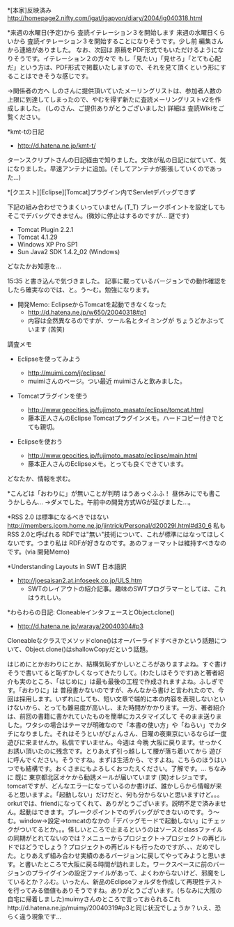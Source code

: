 *[本家]反映済み
http://homepage2.nifty.com/igat/igapyon/diary/2004/ig040318.html

*来週の水曜日(予定)から 査読イテレーション３を開始します
来週の水曜日くらいから 査読イテレーション３を開始することになりそうです。少し前 編集さんから連絡がありました。
なお、次回は 原稿をPDF形式でもいただけるようになりそうです。イテレーション２の方々で もし「見たい」「見せろ」「とても心配だ」という方は、PDF形式で掲載いたしますので、それを見て頂くという形にすることはできそうな感じです。

→関係者の方へ
しのさんに提供頂いていたメーリングリストは、参加者人数の上限に到達してしまったので、やむを得ず新たに査読メーリングリストv2を作成しました。 (しのさん、ご提供ありがとうございました) 詳細は 査読Wikiをご覧ください。

*kmt-tの日記

* http://d.hatena.ne.jp/kmt-t/

ターンスクリプトさんの日記経由で知りました。文体が私の日記に似ていて、気になりました。早速アンテナに追加。(そしてアンテナが膨張していくのであった…)

*[クエスト][Eclipse][Tomcat]プラグイン内でServletデバッグできず

下記の組み合わせでうまくいっていません (T_T) ブレークポイントを設定しても そこでデバッグできません。(微妙に停止はするのですが… 謎です)

* Tomcat Plugin 2.2.1
* Tomcat 4.1.29
* Windows XP Pro SP1
* Sun Java2 SDK 1.4.2_02 (Windows)

どなたかお知恵を…

15:35 と書き込んで気づきました。
記事に載っているバージョンでの動作確認をしたら確実なのでは、と。う～む。勉強になります。


* 開発Memo: EclipseからTomcatを起動できなくなった
  * http://d.hatena.ne.jp/w650/20040318#p1
  * 内容は全然異なるのですが、ツール名とタイミングが ちょうどかぶっています (苦笑)


調査メモ

* Eclipseを使ってみよう
  * http://muimi.com/j/eclipse/
  * muimiさんのページ。つい最近 muimiさんと飲みました。



* Tomcatプラグインを使う
  * http://www.geocities.jp/fujimoto_masato/eclipse/tomcat.html
  * 藤本正人さんのEclipse Tomcatプラグインメモ。ハードコピー付きでとても親切。



* Eclipseを使おう
  * http://www.geocities.jp/fujimoto_masato/eclipse/main.html
  * 藤本正人さんのEclipseメモ。とっても良くできています。


どなたか、情報を求む。

*こんどは「おわりに」が無いことが判明
はうあっぐふふ！ 昼休みにでも書こうかしらん…
→ダメでした。午前中の開発方式WGが延びました…。

*RSS 2.0 は標準になるべきではない
http://members.jcom.home.ne.jp/jintrick/Personal/d20029l.html#d30_6
私も RSS 2.0と呼ばれる RDFでは"無い"技術について、これが標準にはなってほしくないです。つまり私は RDFが好きなのです。あのフォーマットは維持すべきなのです。(via 開発Memo)

*Understanding Layouts in SWT 日本語訳

* http://joesaisan2.at.infoseek.co.jp/ULS.htm
  * SWTのレイアウトの紹介記事。趣味のSWTプログラマーとしては、これはうれしい。


*わらわらの日記: CloneableインタフェースとObject.clone()

* http://d.hatena.ne.jp/waraya/20040304#p3

Cloneableなクラスでメソッドclone()はオーバーライドすべきかという話題について、Object.clone()はshallowCopyだという話題。

はじめにとかおわりにとか、結構気恥ずかしいところがありますよね。すぐ書けそうで書いてると恥ずかしくなってきたりして。(わたしはそうです)あと著者紹介も実のところ、「はじめに」は最も最後の工程で作成されますよね。ふしぎです。「おわりに」は 普段書かないのですが、みんなから書けと言われたので、今回は採用します。いずれにしても、短い文章で端的に本の内容を表現しないといけないから、とっても難易度が高いし、また時間がかかります。一方、著者紹介は、前回の書籍に書かれていたものを簡単にカスタマイズして そのまま送りました。ワタシの場合はテーマが明確なので「本書の使い方」や「ねらい」でカタチになりました。それはそうといがぴょんさん、日曜の夜東京にいるならば一度遊びに来ませんか。私信ですいません。今週は 今晩 大阪に戻ります。せっかくお誘い頂いたのに残念です。とりあえず引っ越しして腰が落ち着いてから 遊びに呼んでください。そうですね。まずは生活から、ですよね。こちらのほうはいつでも結構です。おくさまにもよろしくおつたえください。了解です。… ちなみに 既に 東京都北区オケから勧誘メールが届いています (笑)オレジュです。tomcatですが、どんなエラーになっているのか書けば、誰かしらから情報が来ると思いますよ。「起動しない」だけだと、何も分からないと思いますけど。。。　orkutでは、friendになってくれて、ありがとうございます。説明不足で済みません。起動はできます。ブレークポイントでのデバッグができないのです。う～む。window→設定→tomcatのなかの「デバッグモードで起動しない」にチェックがついてるとか。。。怪しいところで止まるというのはソースとclassファイルの同期がとれてないのでは？メニューからプロジェクト->プロジェクトの再ビルドではどうでしょう？プロジェクトの再ビルドも行ったのですが、、、だめでした。とりあえず組み合わせ実績のあるバージョンに戻してやってみようと思います。と書いたところで大阪に戻る時間が訪れました。ワークスペースに前のバージョンのプライグインの設定ファイルがあって、よくわからないけど、邪魔をしているとか？ふむ。いったん、新品のEclipseフォルダを作成して再現性テストを行ってみる価値もありそうですね。ありがとうございます。(ちなみに大阪の自宅に帰着しました)muimyさんのところで言っておられるこれhttp://d.hatena.ne.jp/muimy/20040319#p3と同じ状況でしょうか？いえ、恐らく違う現象です…
